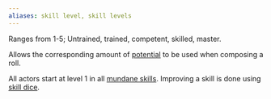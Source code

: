 ```yaml
---
aliases: skill level, skill levels
---
```

   
Ranges from 1-5; Untrained, trained, competent, skilled, master.   
   
Allows the corresponding amount of [potential](../Rolling%20Dice/Potential.md) to be used when composing a roll.   
   
All actors start at level 1 in all [mundane skills](../Skills/Skills.md). Improving a skill is done using [skill dice](../Character%20Options/Skill%20Dice.md).